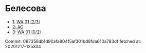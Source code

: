 # Белесова
- [1: WA 01 (2/3)](1.md)
- [2: AC](2.md)
- [3: WA 01 (0/2)](3.md)

Commit: 087356db1d90afa804f5af301bd8fda610a783df
 fetched at: 20201217-125304
